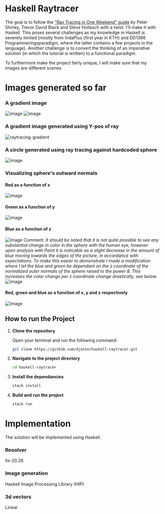 # Haskell Raytracer

The goal is to follow the ["Ray Tracing in One Weekend" guide](https://raytracing.github.io/books/RayTracingInOneWeekend.html#outputanimage) by Peter Shirley, Trevor David Black and Steve Hollasch with a twist. I'll make it with Haskell. This poses several challenges as my knowledge in Haskell is severely limited (mostly from IndaPlus {first year in KTH} and DD1366 Programmeringsparadigm, where the latter contains a few projects in the language). Another challenge is to convert the thinking of an imperative solution (in which the tutorial is written) to a functional paradigm. 

To furthermore make the project fairly unique, I will make sure that my images are different scenes. 

# Images generated so far
### A gradient image
![image](https://github.com/djonte/haskell-raytracer/assets/90456387/554df427-f38b-481f-aa6b-00ec998beeeb)
![image](https://github.com/djonte/haskell-raytracer/assets/90456387/da414c36-f2cb-4c7c-8c83-736c679c465e)

### A gradient image generated using Y-pos of ray
![raytracing-gradient](https://github.com/djonte/haskell-raytracer/assets/90456387/6eee13b6-4ce0-46ba-96df-23885d7fb25d)


### A circle generated using ray tracing against hardcoded sphere
![image](https://github.com/djonte/haskell-raytracer/assets/90456387/bf2aef8f-4df1-414e-8b76-bd9fe61d1779)

### Visualizing sphere's outward normals
#### Red as a function of x
![image](https://github.com/djonte/haskell-raytracer/assets/90456387/8e917853-7fc7-4cee-8424-f33c95a47a4e)

#### Green as a function of y
![image](https://github.com/djonte/haskell-raytracer/assets/90456387/5fa3b322-2121-4e05-b4a9-702094005749)

#### Blue as a function of z
![image](https://github.com/djonte/haskell-raytracer/assets/90456387/67e114a3-e36c-448c-802c-29db4b617b44)
Comment: *It should be noted that it is not quite possible to see any substantial change in color in the sphere with the human eye, however upon analysis with Paint it is noticable as a slight decrease in the amount of blue moving towards the edges of the picture, in accordance with expectations. To make this easier to demonstrate I made a modification where I let the blue and green be dependant on the z coordinate of the normalized outer normals of the sphere raised to the power 8. This increases the color change per z coordinate change drastically, see below.*
![image](https://github.com/djonte/haskell-raytracer/assets/90456387/8390661f-f8e1-466e-9be4-ef2f16751918)


#### Red, green and blue as a function of x, y and z respectively
![image](https://github.com/djonte/haskell-raytracer/assets/90456387/47f05f95-d692-4b4a-aed8-203e97d7213a)


## How to run the Project

1. **Clone the repository**

   Open your terminal and run the following command:

   ```bash
   git clone https://github.com/djonte/haskell-raytracer.git
   ```

2. **Navigate to the project directory**
    ```bash
    cd haskell-raytracer
    ```

3. **Install the dependancies**
    ```bash
    stack install
    ```

5. **Build and run the project**
    ```bash
    stack run
    ```



# Implementation
The solution will be implemented using Haskell.
### Resolver
lts-20.26
### Image generation
Haskell Image Processing Library (HIP)
### 3d vectors
Linear
